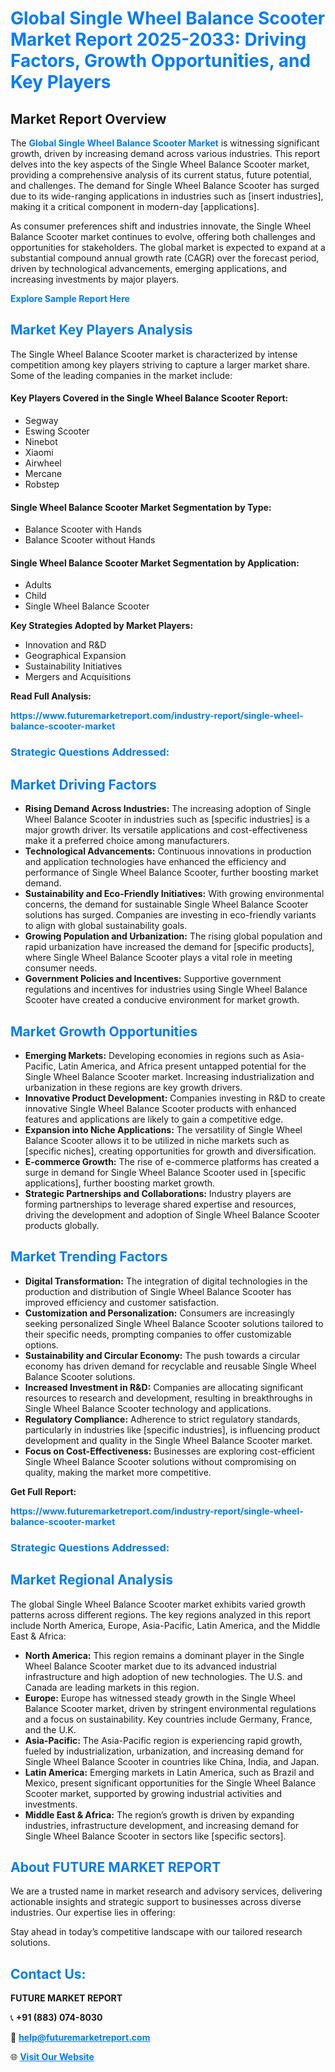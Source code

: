 <h1 style="color: #007BFF;">Global Single Wheel Balance Scooter Market Report 2025-2033: Driving Factors, Growth Opportunities, and Key Players</h1>

<section id="overview">
<h2>Market Report Overview</h2>
<p>The <a href="https://www.futuremarketreport.com/industry-report/single-wheel-balance-scooter-market" style="color: #007BFF; text-decoration: none;"><strong>Global Single Wheel Balance Scooter Market</strong></a> is witnessing significant growth, driven by increasing demand across various industries. This report delves into the key aspects of the Single Wheel Balance Scooter market, providing a comprehensive analysis of its current status, future potential, and challenges. The demand for Single Wheel Balance Scooter has surged due to its wide-ranging applications in industries such as [insert industries], making it a critical component in modern-day [applications].</p>
<p>As consumer preferences shift and industries innovate, the Single Wheel Balance Scooter market continues to evolve, offering both challenges and opportunities for stakeholders. The global market is expected to expand at a substantial compound annual growth rate (CAGR) over the forecast period, driven by technological advancements, emerging applications, and increasing investments by major players.</p>
</section>

<section id="overview">
<p><a href="https://www.futuremarketreport.com/request-sample/reportId=112627" style="color: #007BFF; text-decoration: none;"><strong>Explore Sample Report Here</strong></a></p>
</section>

<section id="key-players">
<h2 style="color: #007BFF;">Market Key Players Analysis</h2>
<p>The Single Wheel Balance Scooter market is characterized by intense competition among key players striving to capture a larger market share. Some of the leading companies in the market include:</p>
<h4>Key Players Covered in the Single Wheel Balance Scooter Report:</h4>
<ul><li>Segway</li><li>Eswing Scooter</li><li>Ninebot</li><li>Xiaomi</li><li>Airwheel</li><li>Mercane</li><li>Robstep</li></ul>
<h4>Single Wheel Balance Scooter Market Segmentation by Type:</h4>
<ul><li>Balance Scooter with Hands</li><li>Balance Scooter without Hands</li></ul>

<h4>Single Wheel Balance Scooter Market Segmentation by Application:</h4>
<ul><li>Adults</li><li>Child</li><li>Single Wheel Balance Scooter</li></ul>
<p><strong>Key Strategies Adopted by Market Players:</strong></p>
<ul>
<li>Innovation and R&D</li>
<li>Geographical Expansion</li>
<li>Sustainability Initiatives</li>
<li>Mergers and Acquisitions</li>
</ul>
</section>

<section>
<p><strong>Read Full Analysis: </strong></p><a href="https://www.futuremarketreport.com/industry-report/single-wheel-balance-scooter-market" style="color: #007BFF; text-decoration: none;"><strong>https://www.futuremarketreport.com/industry-report/single-wheel-balance-scooter-market</strong></a>
<h3 style="color: #007BFF;">Strategic Questions Addressed:</h3>
</section>

<section id="driving-factors">
<h2 style="color: #007BFF;">Market Driving Factors</h2>
<ul>
<li><strong>Rising Demand Across Industries:</strong> The increasing adoption of Single Wheel Balance Scooter in industries such as [specific industries] is a major growth driver. Its versatile applications and cost-effectiveness make it a preferred choice among manufacturers.</li>
<li><strong>Technological Advancements:</strong> Continuous innovations in production and application technologies have enhanced the efficiency and performance of Single Wheel Balance Scooter, further boosting market demand.</li>
<li><strong>Sustainability and Eco-Friendly Initiatives:</strong> With growing environmental concerns, the demand for sustainable Single Wheel Balance Scooter solutions has surged. Companies are investing in eco-friendly variants to align with global sustainability goals.</li>
<li><strong>Growing Population and Urbanization:</strong> The rising global population and rapid urbanization have increased the demand for [specific products], where Single Wheel Balance Scooter plays a vital role in meeting consumer needs.</li>
<li><strong>Government Policies and Incentives:</strong> Supportive government regulations and incentives for industries using Single Wheel Balance Scooter have created a conducive environment for market growth.</li>
</ul>
</section>

<section id="growth-opportunities">
<h2 style="color: #007BFF;">Market Growth Opportunities</h2>
<ul>
<li><strong>Emerging Markets:</strong> Developing economies in regions such as Asia-Pacific, Latin America, and Africa present untapped potential for the Single Wheel Balance Scooter market. Increasing industrialization and urbanization in these regions are key growth drivers.</li>
<li><strong>Innovative Product Development:</strong> Companies investing in R&D to create innovative Single Wheel Balance Scooter products with enhanced features and applications are likely to gain a competitive edge.</li>
<li><strong>Expansion into Niche Applications:</strong> The versatility of Single Wheel Balance Scooter allows it to be utilized in niche markets such as [specific niches], creating opportunities for growth and diversification.</li>
<li><strong>E-commerce Growth:</strong> The rise of e-commerce platforms has created a surge in demand for Single Wheel Balance Scooter used in [specific applications], further boosting market growth.</li>
<li><strong>Strategic Partnerships and Collaborations:</strong> Industry players are forming partnerships to leverage shared expertise and resources, driving the development and adoption of Single Wheel Balance Scooter products globally.</li>
</ul>
</section>

<section id="trending-factors">
<h2 style="color: #007BFF;">Market Trending Factors</h2>
<ul>
<li><strong>Digital Transformation:</strong> The integration of digital technologies in the production and distribution of Single Wheel Balance Scooter has improved efficiency and customer satisfaction.</li>
<li><strong>Customization and Personalization:</strong> Consumers are increasingly seeking personalized Single Wheel Balance Scooter solutions tailored to their specific needs, prompting companies to offer customizable options.</li>
<li><strong>Sustainability and Circular Economy:</strong> The push towards a circular economy has driven demand for recyclable and reusable Single Wheel Balance Scooter solutions.</li>
<li><strong>Increased Investment in R&D:</strong> Companies are allocating significant resources to research and development, resulting in breakthroughs in Single Wheel Balance Scooter technology and applications.</li>
<li><strong>Regulatory Compliance:</strong> Adherence to strict regulatory standards, particularly in industries like [specific industries], is influencing product development and quality in the Single Wheel Balance Scooter market.</li>
<li><strong>Focus on Cost-Effectiveness:</strong> Businesses are exploring cost-efficient Single Wheel Balance Scooter solutions without compromising on quality, making the market more competitive.</li>
</ul>
</section>

<section>
<p><strong>Get Full Report: </strong></p><a href="https://www.futuremarketreport.com/industry-report/single-wheel-balance-scooter-market" style="color: #007BFF; text-decoration: none;"><strong>https://www.futuremarketreport.com/industry-report/single-wheel-balance-scooter-market</strong></a>
<h3 style="color: #007BFF;">Strategic Questions Addressed:</h3>
</section>


<section id="regional-analysis">
<h2 style="color: #007BFF;">Market Regional Analysis</h2>
<p>The global Single Wheel Balance Scooter market exhibits varied growth patterns across different regions. The key regions analyzed in this report include North America, Europe, Asia-Pacific, Latin America, and the Middle East & Africa:</p>
<ul>
<li><strong>North America:</strong> This region remains a dominant player in the Single Wheel Balance Scooter market due to its advanced industrial infrastructure and high adoption of new technologies. The U.S. and Canada are leading markets in this region.</li>
<li><strong>Europe:</strong> Europe has witnessed steady growth in the Single Wheel Balance Scooter market, driven by stringent environmental regulations and a focus on sustainability. Key countries include Germany, France, and the U.K.</li>
<li><strong>Asia-Pacific:</strong> The Asia-Pacific region is experiencing rapid growth, fueled by industrialization, urbanization, and increasing demand for Single Wheel Balance Scooter in countries like China, India, and Japan.</li>
<li><strong>Latin America:</strong> Emerging markets in Latin America, such as Brazil and Mexico, present significant opportunities for the Single Wheel Balance Scooter market, supported by growing industrial activities and investments.</li>
<li><strong>Middle East & Africa:</strong> The region’s growth is driven by expanding industries, infrastructure development, and increasing demand for Single Wheel Balance Scooter in sectors like [specific sectors].</li>
</ul>
</section>

<footer>
<h2 style="color: #007BFF;">About FUTURE MARKET REPORT</h2>
<p>We are a trusted name in market research and advisory services, delivering actionable insights and strategic support to businesses across diverse industries. Our expertise lies in offering:</p>

<p>Stay ahead in today’s competitive landscape with our tailored research solutions.</p>

<h2 style="color: #007BFF;">Contact Us:</h2>
<p><strong>FUTURE MARKET REPORT</strong></p>
<p>📞 <strong>+91 (883) 074-8030</strong></p>
<p>📧 <strong><a href="mailto:help@futuremarketreport.com" style="color: #007BFF;">help@futuremarketreport.com</a></strong></p>
<p>🌐 <strong><a href="https://www.futuremarketreport.com/" style="color: #007BFF;">Visit Our Website</a></strong></p>
</footer>